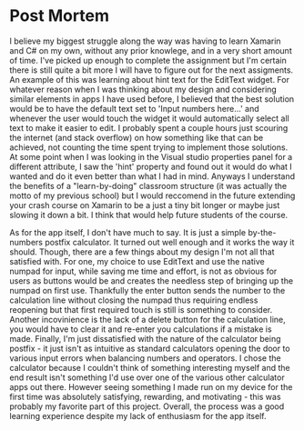 # Post Mortem
I believe my biggest struggle along the way was having to learn Xamarin and C# on my own, without any prior knowlege, and in a very short amount of time. I've picked up enough to complete the assignment but I'm certain there is still quite a bit more I will have to figure out for the next assigments. An example of this was learning about hint text for the EditText widget. For whatever reason when I was thinking about my design and considering similar elements in apps I have used before, I believed that the best solution would be to have the default text set to 'Input numbers here...' and whenever the user would touch the widget it would automatically select all text to make it easier to edit. I probably spent a couple hours just scouring the internet (and stack overflow) on how something like that can be achieved, not counting the time spent trying to implement those solutions. At some point when I was looking in the Visual studio properties panel for a different attribute, I saw the 'hint' property and found out it would do what I wanted and do it even better than what I had in mind. Anyways I understand the benefits of a "learn-by-doing" classroom structure (it was actually the motto of my previous school) but I would reccomend in the future extending your crash course on Xamarin to be a just a tiny bit longer or maybe just slowing it down a bit. I think that would help future students of the course.

As for the app itself, I don't have much to say. It is just a simple by-the-numbers postfix calculator. It turned out well enough and it works the way it should. Though, there are a few things about my design I'm not all that satisfied with. For one, my choice to use EditText and use the native numpad for input, while saving me time and effort, is not as obvious for users as buttons would be and creates the needless step of bringing up the numpad on first use. Thankfully the enter button sends the number to the calculation line without closing the numpad thus requiring endless reopening but that first required touch is still is something to consider. Another incovinience is the lack of a delete button for the calculation line, you would have to clear it and re-enter you calculations if a mistake is made. Finally, I'm just dissatisfied with the nature of the calculator being postfix - it just isn't as intuitive as standard calculators opening the door to various input errors when balancing numbers and operators. I chose the calculator because I couldn't think of something interesting myself and the end result isn't something I'd use over one of the various other calculator apps out there. However seeing something I made run on my device for the first time was absolutely satisfying, rewarding, and motivating - this was probably my favorite part of this project. Overall, the process was a good learning experience despite my lack of enthusiasm for the app itself.
